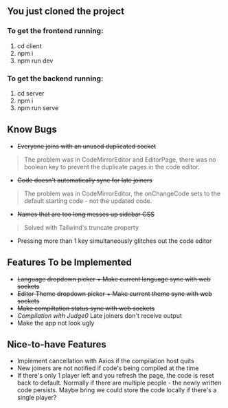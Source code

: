 ## You just cloned the project
### To get the frontend running:
1. cd client
2. npm i
3. npm run dev

### To get the backend running:
1. cd server
2. npm i 
3. npm run serve

## Know Bugs
- ~~Everyone joins with an unused duplicated socket~~
> The problem was in CodeMirrorEditor and EditorPage, there was no boolean key to prevent the duplicate pages in the code editor.
- ~~Code doesn't automatically sync for late joiners~~
> The problem was in CodeMirrorEditor, the onChangeCode sets to the default starting code - not the updated code.
- ~~Names that are too long messes up sidebar CSS~~
> Solved with Tailwind's truncate property

- Pressing more than 1 key simultaneously glitches out the code editor

## Features To be Implemented
- ~~Language dropdown picker + Make current language sync with web sockets~~
- ~~Editor Theme dropdown picker + Make current theme sync with web sockets~~
- ~~Make compiltation status sync with web sockets~~ 
- *Compilation with Judge0* Late joiners don't receive output
- Make the app not look ugly

## Nice-to-have Features
- Implement cancellation with Axios if the compilation host quits
- New joiners are not notified if code's being compiled at the time
- If there's only 1 player left and you refresh the page, the code is reset back to default. Normally if there are multiple people - the newly written code persists. Maybe bring we could store the code locally if there's a single player?